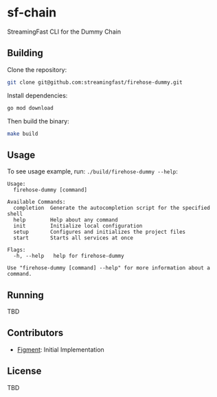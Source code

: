 # sf-chain

StreamingFast CLI for the Dummy Chain

## Building

Clone the repository:

```bash
git clone git@github.com:streamingfast/firehose-dummy.git
```

Install dependencies:

```bash
go mod download
```

Then build the binary:

```bash
make build
```

## Usage

To see usage example, run: `./build/firehose-dummy --help`:

```
Usage:
  firehose-dummy [command]

Available Commands:
  completion  Generate the autocompletion script for the specified shell
  help        Help about any command
  init        Initialize local configuration
  setup       Configures and initializes the project files
  start       Starts all services at once

Flags:
  -h, --help   help for firehose-dummy

Use "firehose-dummy [command] --help" for more information about a command.
```

## Running

TBD

## Contributors

- [Figment](https://github.com/figment-networks): Initial Implementation

## License

TBD

